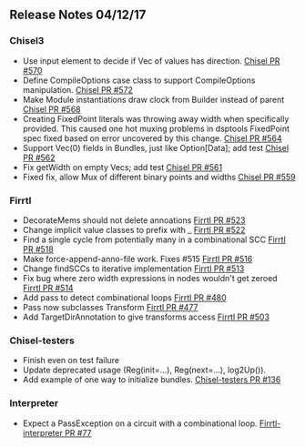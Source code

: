 ## Release Notes 04/12/17

### Chisel3

- Use input element to decide if Vec of values has direction. [Chisel PR #570](https://github.com/ucb-bar/chisel3/pull/570)
- Define CompileOptions case class to support CompileOptions manipulation. [Chisel PR #572](https://github.com/ucb-bar/chisel3/pull/572)
- Make Module instantiations draw clock from Builder instead of parent [Chisel PR #568](https://github.com/ucb-bar/chisel3/pull/568)
- Creating FixedPoint literals was throwing away width when specifically provided. This caused one hot muxing problems in dsptools FixedPoint spec fixed based on error uncovered by this change. [Chisel PR #564](https://github.com/ucb-bar/chisel3/pull/564)
- Support Vec(0) fields in Bundles, just like Option[Data]; add test [Chisel PR #562](https://github.com/ucb-bar/chisel3/pull/562)
- Fix getWidth on empty Vecs; add test [Chisel PR #561](https://github.com/ucb-bar/chisel3/pull/561)
- Fixed fix, allow Mux of different binary points and widths [Chisel PR #559](https://github.com/ucb-bar/chisel3/pull/559)

### Firrtl

- DecorateMems should not delete annoations [Firrtl PR #523](https://github.com/ucb-bar/firrtl/pull/523)
- Change implicit value classes to prefix with _ [Firrtl PR #522](https://github.com/ucb-bar/firrtl/pull/522)
- Find a single cycle from potentially many in a combinational SCC [Firrtl PR #518](https://github.com/ucb-bar/firrtl/pull/518)
- Make force-append-anno-file work. Fixes #515 [Firrtl PR #516](https://github.com/ucb-bar/firrtl/pull/516)
- Change findSCCs to iterative implementation [Firrtl PR #513](https://github.com/ucb-bar/firrtl/pull/513)
- Fix bug where zero width expressions in nodes wouldn't get zeroed [Firrtl PR #514](https://github.com/ucb-bar/firrtl/pull/514)
- Add pass to detect combinational loops [Firrtl PR #480](https://github.com/ucb-bar/firrtl/pull/480)
- Pass now subclasses Transform [Firrtl PR #477](https://github.com/ucb-bar/firrtl/pull/477)
- Add TargetDirAnnotation to give transforms access [Firrtl PR #503](https://github.com/ucb-bar/firrtl/pull/503)

### Chisel-testers

- Finish even on test failure
- Update deprecated usage (Reg(init=...), Reg(next=...), log2Up()).
- Add example of one way to initialize bundles. [Chisel-testers PR #136](https://github.com/ucb-bar/chisel-testers/pull/136)

### Interpreter

- Expect a PassException on a circuit with a combinational loop. [Firrtl-interpreter PR #77](https://github.com/ucb-bar/firrtl-interpreter/pull/77)
